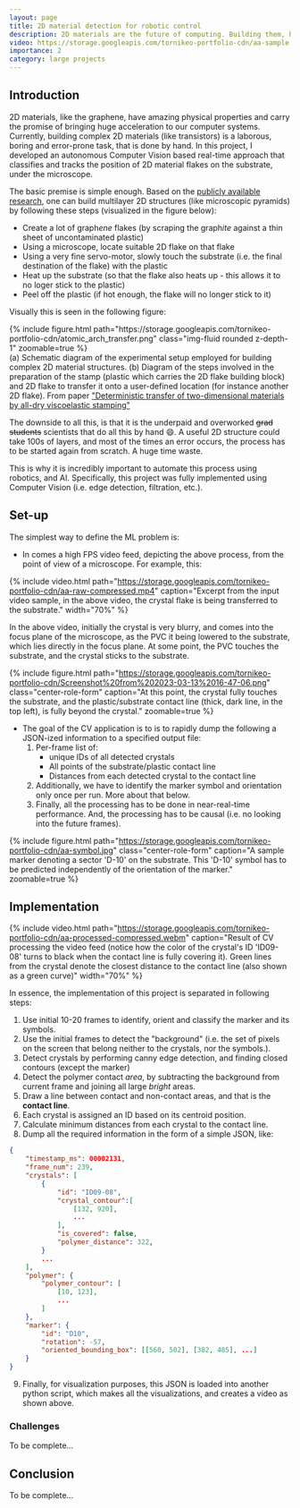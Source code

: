 ```yaml
---
layout: page
title: 2D material detection for robotic control
description: 2D materials are the future of computing. Building them, however requires huge human labor - can we automate this?
video: https://storage.googleapis.com/tornikeo-portfolio-cdn/aa-sample.webm
importance: 2
category: large projects
---
```


## Introduction

2D materials, like the graphene, have amazing physical properties and carry the promise of bringing huge acceleration to our computer systems. Currently, building complex 2D materials (like transistors) is a laborous, boring and error-prone task, that is done by hand. In this project, I developed an autonomous Computer Vision based real-time approach that classifies and tracks the position of 2D material flakes on the substrate, under the microscope.

The basic premise is simple enough. Based on the [publicly available research](https://arxiv.org/pdf/1311.4829.pdf), one can build multilayer 2D structures (like microscopic pyramids) by following these steps (visualized in the figure below):

- Create a lot of graph*ene* flakes (by scraping the graph*ite* against a thin sheet of uncontaminated plastic)
- Using a microscope, locate suitable 2D flake on that flake
- Using a very fine servo-motor, slowly touch the substrate (i.e. the final destination of the flake) with the plastic
- Heat up the substrate (so that the flake also heats up - this allows it to no loger stick to the plastic)
- Peel off the plastic (if hot enough, the flake will no longer stick to it)

Visually this is seen in the following figure:

<div class="row mt-3">
    <div class="col">
        {% include figure.html path="https://storage.googleapis.com/tornikeo-portfolio-cdn/atomic_arch_transfer.png" class="img-fluid rounded z-depth-1" zoomable=true %}
    </div>
</div>
<div class="caption" >
    (a) Schematic diagram of the experimental setup
    employed for building complex 2D material structures. (b) Diagram of the steps involved in the preparation of the
    stamp (plastic which carries the 2D flake building block) and 2D flake to transfer it onto a user-defined location
    (for instance another 2D flake). From paper <a href="https://arxiv.org/pdf/1311.4829.pdf">
    "Deterministic transfer of two-dimensional materials by all-dry
viscoelastic stamping"</a>
</div>

The downside to all this, is that it is the underpaid and overworked ~~grad students~~ scientists that do all this by hand :smile:. A useful 2D structure could take 100s of layers, and most of the times an error occurs, the process has to be started again from scratch. A huge time waste.

This is why it is incredibly important to automate this process using robotics, and AI. Specifically, this project was fully implemented using Computer Vision (i.e. edge detection, filtration, etc.). 

## Set-up

The simplest way to define the ML problem is:
- In comes a high FPS video feed, depicting the above process, from the point of view of a microscope. For example, this:


{% include video.html path="https://storage.googleapis.com/tornikeo-portfolio-cdn/aa-raw-compressed.mp4" caption="Excerpt from the input video sample, in the above video, the crystal flake is being transferred to the substrate." width="70%" %}

In the above video, initially the crystal is very blurry, and comes into the focus plane of the microscope, as the PVC it being lowered to the substrate, which lies directly in the focus plane. At some point, the PVC touches the substrate, and the crystal sticks to the substrate. 



{% include figure.html path="https://storage.googleapis.com/tornikeo-portfolio-cdn/Screenshot%20from%202023-03-13%2016-47-06.png" class="center-role-form" caption="At this point, the crystal fully touches the substrate, and the plastic/substrate contact line (thick, dark line, in the top left), is fully beyond the crystal." zoomable=true %}

- The goal of the CV application is to is to rapidly dump the following a JSON-ized information to a specified output file:
    1. Per-frame list of:
        * unique IDs of all detected crystals
        * All points of the substrate/plastic contact line
        * Distances from each detected crystal to the contact line
    2. Additionally, we have to identify the marker symbol and orientation only once per run. More about that below. 
    3. Finally, all the processing has to be done in near-real-time performance. And, the processing has to be causal (i.e. no looking into the future frames).


{% include figure.html path="https://storage.googleapis.com/tornikeo-portfolio-cdn/aa-symbol.jpg" class="center-role-form" caption="A sample marker denoting a sector 'D-10' on the substrate. This 'D-10' symbol has to be predicted independently of the orientation of the marker." zoomable=true %}




## Implementation

{% include video.html path="https://storage.googleapis.com/tornikeo-portfolio-cdn/aa-processed-compressed.webm" caption="Result of CV processing the video feed (notice how the color of the crystal's ID 'ID09-08' turns to black when the contact line is fully covering it). Green lines from the crystal denote the closest distance to the contact line (also shown as a green curve)" width="70%" %}

In essence, the implementation of this project is separated in following steps:
1. Use initial 10-20 frames to identify, orient and classify the marker and its symbols.
2. Use the initial frames to detect the "background" (i.e. the set of pixels on the screen that belong neither to the crystals, nor the symbols.).
3. Detect crystals by performing canny edge detection, and finding closed contours (except the marker)
4. Detect the polymer contact *area*, by subtracting the background from current frame and joining all large *bright* areas.
5. Draw a line between contact and non-contact areas, and that is the **contact line**.
6. Each crystal is assigned an ID based on its centroid position.
7. Calculate minimum distances from each crystal to the contact line.
8. Dump all the required information in the form of a simple JSON, like:

```json
{
    "timestamp_ms": 00002131,
    "frame_num": 239,
    "crystals": [
        {
            "id": "ID09-08",
            "crystal_contour":[
                [132, 920],
                ...
            ],
            "is_covered": false,
            "polymer_distance": 322,
        }
        ...
    ],
    "polymer": {
        "polymer_contour": [
            [10, 123],
            ...
        ]
    },
    "marker": {
        "id": "D10",
        "rotation": -57,
        "oriented_bounding_box": [[560, 502], [382, 485], ...]
    }
}
```

9. Finally, for visualization purposes, this JSON is loaded into another python script, which makes all the visualizations, and creates a video as shown above.

### Challenges

To be complete...

## Conclusion

To be complete...